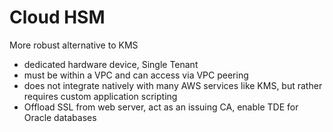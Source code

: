 # Cloud HSM
More robust alternative to KMS
- dedicated hardware device, Single Tenant
- must be within a VPC and can access via VPC peering
- does not integrate natively with many AWS services like KMS, but rather requires custom application scripting
- Offload SSL from web server, act as an issuing CA, enable TDE for Oracle databases